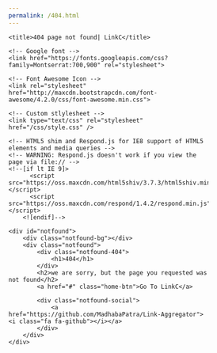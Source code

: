 ```yaml
---
permalink: /404.html
---
```


<html lang="en">

<head>
	<meta charset="utf-8">
	<meta http-equiv="X-UA-Compatible" content="IE=edge">
	<meta name="viewport" content="width=device-width, initial-scale=1">
	<!-- The above 3 meta tags *must* come first in the head; any other head content must come *after* these tags -->

	<title>404 page not found| LinkC</title>

	<!-- Google font -->
	<link href="https://fonts.googleapis.com/css?family=Montserrat:700,900" rel="stylesheet">

	<!-- Font Awesome Icon -->
	<link rel="stylesheet" href="http://maxcdn.bootstrapcdn.com/font-awesome/4.2.0/css/font-awesome.min.css">  

	<!-- Custom stlylesheet -->
	<link type="text/css" rel="stylesheet" href="/css/style.css" />

	<!-- HTML5 shim and Respond.js for IE8 support of HTML5 elements and media queries -->
	<!-- WARNING: Respond.js doesn't work if you view the page via file:// -->
	<!--[if lt IE 9]>
		  <script src="https://oss.maxcdn.com/html5shiv/3.7.3/html5shiv.min.js"></script>
		  <script src="https://oss.maxcdn.com/respond/1.4.2/respond.min.js"></script>
		<![endif]-->

</head>
<style>
* {
  -webkit-box-sizing: border-box;
          box-sizing: border-box;
}

body {
  padding: 0;
  margin: 0;
}

#notfound {
  position: relative;
  height: 100vh;
}

#notfound .notfound-bg {
  position: absolute;
  width: 100%;
  height: 100%;
  background-size: cover;
}

#notfound .notfound-bg:after {
  content: '';
  position: absolute;
  width: 100%;
  height: 100%;
  background-color: rgba(255, 0, 36, 0.7);
}

#notfound .notfound {
  position: absolute;
  left: 50%;
  top: 50%;
  -webkit-transform: translate(-50%, -50%);
      -ms-transform: translate(-50%, -50%);
          transform: translate(-50%, -50%);
}

.notfound {
  max-width: 910px;
  width: 100%;
  line-height: 1.4;
  text-align: center;
}

.notfound .notfound-404 {
  position: relative;
  height: 200px;
}

.notfound .notfound-404 h1 {
  font-family: 'Montserrat', sans-serif;
  position: absolute;
  left: 50%;
  top: 50%;
  -webkit-transform: translate(-50%, -50%);
      -ms-transform: translate(-50%, -50%);
          transform: translate(-50%, -50%);
  font-size: 220px;
  font-weight: 900;
  margin: 0px;
  color: #fff;
  text-transform: uppercase;
  letter-spacing: 10px;
}

.notfound h2 {
  font-family: 'Montserrat', sans-serif;
  font-size: 22px;
  font-weight: 700;
  text-transform: uppercase;
  color: #fff;
  margin-top: 20px;
  margin-bottom: 15px;
}

.notfound .home-btn, .notfound .contact-btn {
  font-family: 'Montserrat', sans-serif;
  display: inline-block;
  font-weight: 700;
  text-decoration: none;
  background-color: transparent;
  border: 2px solid transparent;
  text-transform: uppercase;
  padding: 13px 25px;
  font-size: 18px;
  border-radius: 40px;
  margin: 7px;
  -webkit-transition: 0.2s all;
  transition: 0.2s all;
}

.notfound .home-btn:hover, .notfound .contact-btn:hover {
  opacity: 0.9;
}

.notfound .home-btn {
  color: rgba(255, 0, 36, 0.7);
  background: #fff;
}

.notfound .contact-btn {
  border: 2px solid rgba(255, 255, 255, 0.9);
  color: rgba(255, 255, 255, 0.9);
}

.notfound-social {
  margin-top: 25px;
}

.notfound-social>a {
  display: inline-block;
  height: 40px;
  line-height: 40px;
  width: 40px;
  font-size: 26px;
  color: rgba(255, 255, 255, 0.9);
  margin: 0px 6px;
  -webkit-transition: 0.2s all;
  transition: 0.2s all;
}
.notfound-social>a:hover {
  color: rgba(255, 0, 36, 0.7);
  background-color: #fff;
  border-radius: 50%;
}

@media only screen and (max-width: 767px) {
  .notfound .notfound-404 h1 {
    font-size: 182px;
  }
}

@media only screen and (max-width: 480px) {
  .notfound .notfound-404 {
    height: 146px;
  }
  .notfound .notfound-404 h1 {
    font-size: 146px;
  }
  .notfound h2 {
    font-size: 16px;
  }
  .notfound .home-btn, .notfound .contact-btn {
    font-size: 14px;
  }
}


</style>
<body>

	<div id="notfound">
		<div class="notfound-bg"></div>
		<div class="notfound">
			<div class="notfound-404">
				<h1>404</h1>
			</div>
			<h2>we are sorry, but the page you requested was not found</h2>
			<a href="#" class="home-btn">Go To LinkC</a>
			
			<div class="notfound-social">
				<a href="https://github.com/MadhabaPatra/Link-Aggregator"><i class="fa fa-github"></i></a> 
			</div>
		</div>
	</div>

</body>

</html>

